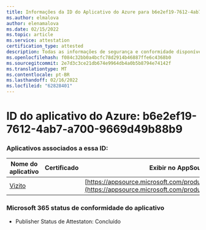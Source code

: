 ```yaml
---
title: Informações da ID do Aplicativo do Azure para b6e2ef19-7612-4ab7-a700-9669d49b88b9
ms.author: elmalova
author: elenamalova
ms.date: 02/15/2022
ms.topic: article
ms.service: attestation
certification_type: attested
description: Todas as informações de segurança e conformidade disponíveis para b6e2ef19-7612-4ab7-a700-9669d49b88b9.
ms.openlocfilehash: f084c32bb0a4bcfc78d2914b46887ffe6c4368b0
ms.sourcegitcommit: 2e7d3c3ce21db674e9964db4a0b5b8794e74142f
ms.translationtype: MT
ms.contentlocale: pt-BR
ms.lasthandoff: 02/16/2022
ms.locfileid: "62828401"
---
```

# <a name="azure-app-id-b6e2ef19-7612-4ab7-a700-9669d49b88b9"></a>ID do aplicativo do Azure: b6e2ef19-7612-4ab7-a700-9669d49b88b9


### <a name="apps-associated-with-this-id"></a>Aplicativos associados a essa ID:
| **Nome do aplicativo** | **Certificado** | **Exibir no AppSource** |
|--------------|---------------|-----------------------|
| [Vizito](https://docs.microsoft.com/microsoft-365-app-certification/forward/WA200003170) |  | [https://appsource.microsoft.com/product/office/WA200003170](https://appsource.microsoft.com/product/office/WA200003170) |

### <a name="microsoft-365-app-compliance-status"></a>Microsoft 365 status de conformidade do aplicativo
- Publisher Status de Attestaton: Concluído
